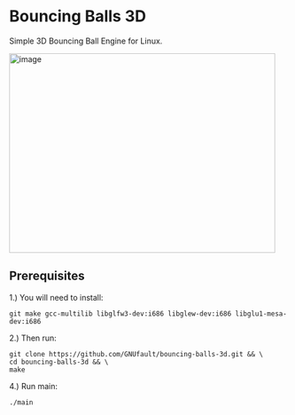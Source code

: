 # Bouncing Balls 3D
Simple 3D Bouncing Ball Engine for Linux.

<img width="480" height="360" alt="image" src="https://github.com/user-attachments/assets/940d6af1-d8f9-44a1-862f-765ce643dd5a" />

## Prerequisites
1.) You will need to install:
```
git make gcc-multilib libglfw3-dev:i686 libglew-dev:i686 libglu1-mesa-dev:i686
```
2.) Then run:
```
git clone https://github.com/GNUfault/bouncing-balls-3d.git && \
cd bouncing-balls-3d && \
make
```
4.) Run main:
```
./main
```
